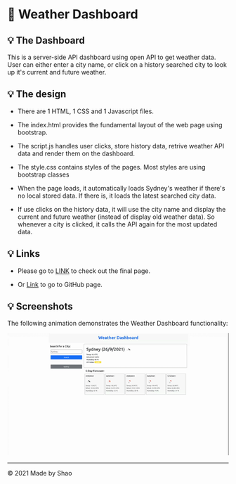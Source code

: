 # 📖 Weather Dashboard

## 💡 The Dashboard

This is a server-side API dashboard using open API to get weather data. User can either enter a city name, or click on a history searched city to look up  it's current and future weather.

## 💡 The design

* There are 1 HTML, 1 CSS and 1 Javascript files.

* The index.html provides the fundamental layout of the web page using bootstrap.

* The script.js handles user clicks, store history data, retrive weather API data and render them on the dashboard.

* The style.css contains styles of the pages. Most styles are using bootstrap classes

* When the page loads, it automatically loads Sydney's weather if there's no local stored data. If there is, it loads the latest searched city data.

* If use clicks on the history data, it will use the city name and display the current and future weather (instead of display old weather data). So whenever a city is clicked, it calls the API again for the most updated data.

## 💡 Links

* Please go to [LINK](https://shaotangyen.github.io/weather-forecast/) to check out the final page.

* Or [Link](https://github.com/shaotangyen/weather-forecast) to go to GitHub page.


## 💡 Screenshots

The following animation demonstrates the Weather Dashboard functionality:

![A user search for a city and the dashboard shows the current and future weather.](./Assets/demo.gif)

---

© 2021 Made by Shao
